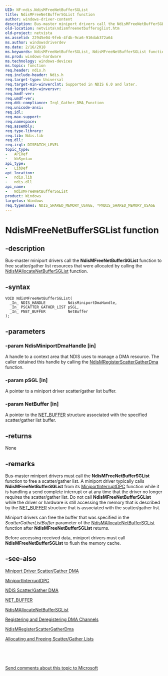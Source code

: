 ```yaml
---
UID: NF:ndis.NdisMFreeNetBufferSGList
title: NdisMFreeNetBufferSGList function
author: windows-driver-content
description: Bus-master miniport drivers call the NdisMFreeNetBufferSGList function to free scatter/gather list resources that were allocated by calling the NdisMAllocateNetBufferSGList function.
old-location: netvista\ndismfreenetbuffersglist.htm
old-project: netvista
ms.assetid: 22945e04-9feb-4f4b-9ca6-916dab372a64
ms.author: windowsdriverdev
ms.date: 2/16/2018
ms.keywords: NdisMFreeNetBufferSGList, NdisMFreeNetBufferSGList function [Network Drivers Starting with Windows Vista], ndis/NdisMFreeNetBufferSGList, ndis_sgdma_ref_e2f486cf-eba4-410d-ac18-724efb32fd59.xml, netvista.ndismfreenetbuffersglist
ms.prod: windows-hardware
ms.technology: windows-devices
ms.topic: function
req.header: ndis.h
req.include-header: Ndis.h
req.target-type: Universal
req.target-min-winverclnt: Supported in NDIS 6.0 and later.
req.target-min-winversvr: 
req.kmdf-ver: 
req.umdf-ver: 
req.ddi-compliance: Irql_Gather_DMA_Function
req.unicode-ansi: 
req.idl: 
req.max-support: 
req.namespace: 
req.assembly: 
req.type-library: 
req.lib: Ndis.lib
req.dll: 
req.irql: DISPATCH_LEVEL
topic_type:
-	APIRef
-	kbSyntax
api_type:
-	LibDef
api_location:
-	ndis.lib
-	ndis.dll
api_name:
-	NdisMFreeNetBufferSGList
product: Windows
targetos: Windows
req.typenames: NDIS_SHARED_MEMORY_USAGE, *PNDIS_SHARED_MEMORY_USAGE
---
```


# NdisMFreeNetBufferSGList function


## -description


Bus-master miniport drivers call the 
  <b>NdisMFreeNetBufferSGList</b> function to free scatter/gather list resources that were allocated by
  calling the 
  <a href="..\ndis\nf-ndis-ndismallocatenetbuffersglist.md">
  NdisMAllocateNetBufferSGList</a> function.


## -syntax


````
VOID NdisMFreeNetBufferSGList(
  _In_ NDIS_HANDLE          NdisMiniportDmaHandle,
  _In_ PSCATTER_GATHER_LIST pSGL,
  _In_ PNET_BUFFER          NetBuffer
);
````


## -parameters




### -param NdisMiniportDmaHandle [in]

A handle to a context area that NDIS uses to manage a DMA resource. The caller obtained this
     handle by calling the 
     <a href="..\ndis\nf-ndis-ndismregisterscattergatherdma.md">
     NdisMRegisterScatterGatherDma</a> function.


### -param pSGL [in]

A pointer to a miniport driver scatter/gather list buffer.


### -param NetBuffer [in]

A pointer to the 
     <a href="..\ndis\ns-ndis-_net_buffer.md">NET_BUFFER</a> structure associated with the
     specified scatter/gather list buffer.


## -returns



None




## -remarks



Bus-master miniport drivers must call the 
    <b>NdisMFreeNetBufferSGList</b> function to free a scatter/gather list. A miniport driver typically calls 
    <b>NdisMFreeNetBufferSGList</b> from its 
    <a href="..\ndis\nc-ndis-miniport_interrupt_dpc.md">MiniportInterruptDPC</a> function
    while it is handling a send complete interrupt or at any time that the driver no longer requires the
    scatter/gather list. Do not call 
    <b>NdisMFreeNetBufferSGList</b> while the driver or hardware is still accessing the memory that is
    described by the 
    <a href="..\ndis\ns-ndis-_net_buffer.md">NET_BUFFER</a> structure that is associated with the
    scatter/gather list.

Miniport drivers can free the buffer that was specified in the 
    <i>ScatterGatherListBuffer</i> parameter of the 
    <a href="..\ndis\nf-ndis-ndismallocatenetbuffersglist.md">NdisMAllocateNetBufferSGList</a> function after 
    <b>NdisMFreeNetBufferSGList</b> returns.

Before accessing received data, miniport drivers must call <b>NdisMFreeNetBufferSGList</b> to flush the memory cache.




## -see-also

<a href="https://msdn.microsoft.com/c7e702aa-494f-4b27-a7c3-d42ef8f42a6e">Miniport Driver Scatter/Gather DMA</a>



<a href="..\ndis\nc-ndis-miniport_interrupt_dpc.md">MiniportInterruptDPC</a>



<a href="https://msdn.microsoft.com/70b8321b-7b21-4d11-a9c2-46b0caa26ce6">NDIS Scatter/Gather DMA</a>



<a href="..\ndis\ns-ndis-_net_buffer.md">NET_BUFFER</a>



<a href="..\ndis\nf-ndis-ndismallocatenetbuffersglist.md">NdisMAllocateNetBufferSGList</a>



<a href="https://msdn.microsoft.com/b24e0a56-1864-4f70-a646-c35e8eccd9e3">Registering and Deregistering DMA Channels</a>



<a href="..\ndis\nf-ndis-ndismregisterscattergatherdma.md">
   NdisMRegisterScatterGatherDma</a>



<a href="https://msdn.microsoft.com/95463617-65df-4c02-82f4-e3aba44d42fb">Allocating and Freeing Scatter/Gather Lists</a>



 

 

<a href="mailto:wsddocfb@microsoft.com?subject=Documentation%20feedback [netvista\netvista]:%20NdisMFreeNetBufferSGList function%20 RELEASE:%20(2/16/2018)&amp;body=%0A%0APRIVACY STATEMENT%0A%0AWe use your feedback to improve the documentation. We don't use your email address for any other purpose, and we'll remove your email address from our system after the issue that you're reporting is fixed. While we're working to fix this issue, we might send you an email message to ask for more info. Later, we might also send you an email message to let you know that we've addressed your feedback.%0A%0AFor more info about Microsoft's privacy policy, see http://privacy.microsoft.com/en-us/default.aspx." title="Send comments about this topic to Microsoft">Send comments about this topic to Microsoft</a>

